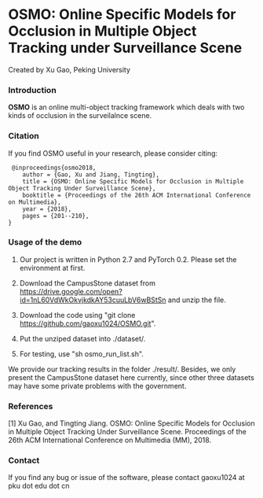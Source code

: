 # OSMO: Online Specific Models for Occlusion in Multiple Object Tracking under Surveillance Scene

Created by Xu Gao, Peking University

### Introduction

**OSMO** is an online multi-object tracking framework which deals with two kinds of occlusion in the surveilalnce scene.

### Citation

If you find OSMO useful in your research, please consider citing:

     @inproceedings{osmo2018,
        author = {Gao, Xu and Jiang, Tingting},
        title = {OSMO: Online Specific Models for Occlusion in Multiple Object Tracking Under Surveillance Scene},
        booktitle = {Proceedings of the 26th ACM International Conference on Multimedia},
        year = {2018},
        pages = {201--210},
    } 

### Usage of the demo

1. Our project is written in Python 2.7 and PyTorch 0.2. Please set the environment at first.

2. Download the CampusStone dataset from https://drive.google.com/open?id=1nL60VdWkOkvjkdkAY53cuuLbV6wBStSn and unzip the file.

3. Download the code using "git clone https://github.com/gaoxu1024/OSMO.git".

4. Put the unziped dataset into ./dataset/.

5. For testing, use "sh osmo_run_list.sh".

We provide our tracking results in the folder ./result/. Besides, we only present the CampusStone dataset here currently, since other three datasets may have some private problems with the government.

### References

[1] Xu Gao, and Tingting Jiang. OSMO: Online Specific Models for Occlusion in Multiple Object Tracking Under Surveillance Scene. Proceedings of the 26th ACM International Conference on Multimedia (MM), 2018.

### Contact

If you find any bug or issue of the software, please contact gaoxu1024 at pku dot edu dot cn
